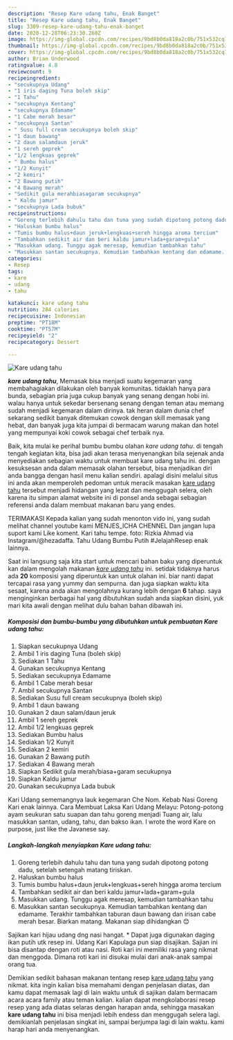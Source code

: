 ```yaml
---
description: "Resep Kare udang tahu, Enak Banget"
title: "Resep Kare udang tahu, Enak Banget"
slug: 3309-resep-kare-udang-tahu-enak-banget
date: 2020-12-28T06:23:30.260Z
image: https://img-global.cpcdn.com/recipes/9bd8b0da818a2c0b/751x532cq70/kare-udang-tahu-foto-resep-utama.jpg
thumbnail: https://img-global.cpcdn.com/recipes/9bd8b0da818a2c0b/751x532cq70/kare-udang-tahu-foto-resep-utama.jpg
cover: https://img-global.cpcdn.com/recipes/9bd8b0da818a2c0b/751x532cq70/kare-udang-tahu-foto-resep-utama.jpg
author: Brian Underwood
ratingvalue: 4.8
reviewcount: 9
recipeingredient:
- "secukupnya Udang"
- "1 iris daging Tuna boleh skip"
- "1 Tahu"
- "secukupnya Kentang"
- "secukupnya Edamame"
- "1 Cabe merah besar"
- "secukupnya Santan"
- " Susu full cream secukupnya boleh skip"
- "1 daun bawang"
- "2 daun salamdaun jeruk"
- "1 sereh geprek"
- "1/2 lengkuas geprek"
- " Bumbu halus"
- "1/2 Kunyit"
- "2 kemiri"
- "2 Bawang putih"
- "4 Bawang merah"
- "Sedikit gula merahbiasagaram secukupnya"
- " Kaldu jamur"
- "secukupnya Lada bubuk"
recipeinstructions:
- "Goreng terlebih dahulu tahu dan tuna yang sudah dipotong potong dadu, setelah setengah matang tiriskan."
- "Haluskan bumbu halus"
- "Tumis bumbu halus+daun jeruk+lengkuas+sereh hingga aroma tercium"
- "Tambahkan sedikit air dan beri kaldu jamur+lada+garam+gula"
- "Masukkan udang. Tunggu agak meresap, kemudian tambahkan tahu"
- "Masukkan santan secukupnya. Kemudian tambahkan kentang dan edamame. Terakhir tambahkan taburan daun bawang dan irisan cabe merah besar. Biarkan matang. Makanan siap dihidangkan 😊"
categories:
- Resep
tags:
- kare
- udang
- tahu

katakunci: kare udang tahu 
nutrition: 284 calories
recipecuisine: Indonesian
preptime: "PT18M"
cooktime: "PT57M"
recipeyield: "2"
recipecategory: Dessert

---
```



![Kare udang tahu](https://img-global.cpcdn.com/recipes/9bd8b0da818a2c0b/751x532cq70/kare-udang-tahu-foto-resep-utama.jpg)

<b><i>kare udang tahu</i></b>, Memasak bisa menjadi suatu kegemaran yang membahagiakan dilakukan oleh banyak komunitas. tidaklah hanya para bunda, sebagian pria juga cukup banyak yang senang dengan hobi ini. walau hanya untuk sekedar bersenang senang dengan teman atau memang sudah menjadi kegemaran dalam dirinya. tak heran dalam dunia chef sekarang sedikit banyak ditemukan cowok dengan skill memasak yang hebat, dan banyak juga kita jumpai di bermacam warung makan dan hotel yang mempunyai koki cowok sebagai chef terbaik nya.

Baik, kita mulai ke perihal bumbu bumbu olahan <i>kare udang tahu</i>. di tengah tengah kegiatan kita, bisa jadi akan terasa menyenangkan bila sejenak anda menyediakan sebagian waktu untuk membuat kare udang tahu ini. dengan kesuksesan anda dalam memasak olahan tersebut, bisa menjadikan diri anda bangga dengan hasil menu kalian sendiri. apalagi disini melalui situs ini anda akan memperoleh pedoman untuk meracik masakan <u>kare udang tahu</u> tersebut menjadi hidangan yang lezat dan menggugah selera, oleh karena itu simpan alamat website ini di ponsel anda sebagai sebagian referensi anda dalam membuat makanan baru yang endes.

TERIMAKASI Kepada kalian yang sudah menonton vido ini, yang sudah melihat channel youtube kami MENJES_ICHA CHENNEL Dan jangan lupa suport kami Like koment. Kari tahu tempe. foto: Rizkia Ahmad via Instagram/@hezadaffa. Tahu Udang Bumbu Putih #JelajahResep enak lainnya.


Saat ini langsung saja kita start untuk mencari bahan baku yang diperuntuk kan dalam mengolah makanan <u><i>kare udang tahu</i></u> ini. setidak tidaknya harus ada <b>20</b> komposisi yang diperuntuk kan untuk olahan ini. biar nanti dapat tercapai rasa yang yummy dan sempurna. dan juga siapkan waktu kita sesaat, karena anda akan mengolahnya kurang lebih dengan <b>6</b> tahap. saya menginginkan berbagai hal yang dibutuhkan sudah anda siapkan disini, yuk mari kita awali dengan melihat dulu bahan bahan dibawah ini.

<!--inarticleads1-->

##### Komposisi dan bumbu-bumbu yang dibutuhkan untuk pembuatan Kare udang tahu:

1. Siapkan secukupnya Udang
1. Ambil 1 iris daging Tuna (boleh skip)
1. Sediakan 1 Tahu
1. Gunakan secukupnya Kentang
1. Sediakan secukupnya Edamame
1. Ambil 1 Cabe merah besar
1. Ambil secukupnya Santan
1. Sediakan  Susu full cream secukupnya (boleh skip)
1. Ambil 1 daun bawang
1. Gunakan 2 daun salam/daun jeruk
1. Ambil 1 sereh geprek
1. Ambil 1/2 lengkuas geprek
1. Sediakan  Bumbu halus
1. Sediakan 1/2 Kunyit
1. Sediakan 2 kemiri
1. Gunakan 2 Bawang putih
1. Sediakan 4 Bawang merah
1. Siapkan Sedikit gula merah/biasa+garam secukupnya
1. Siapkan  Kaldu jamur
1. Gunakan secukupnya Lada bubuk


Kari Udang sememangnya lauk kegemaran Che Nom. Kebab Nasi Goreng Kari enak lainnya. Cara Membuat Laksa Kari Udang Melayu: Potong-potong ayam seukuran satu suapan dan tahu goreng menjadi Tuang air, lalu masukkan santan, udang, tahu, dan bakso ikan. I wrote the word Kare on purpose, just like the Javanese say. 

<!--inarticleads2-->

##### Langkah-langkah menyiapkan Kare udang tahu:

1. Goreng terlebih dahulu tahu dan tuna yang sudah dipotong potong dadu, setelah setengah matang tiriskan.
1. Haluskan bumbu halus
1. Tumis bumbu halus+daun jeruk+lengkuas+sereh hingga aroma tercium
1. Tambahkan sedikit air dan beri kaldu jamur+lada+garam+gula
1. Masukkan udang. Tunggu agak meresap, kemudian tambahkan tahu
1. Masukkan santan secukupnya. Kemudian tambahkan kentang dan edamame. Terakhir tambahkan taburan daun bawang dan irisan cabe merah besar. Biarkan matang. Makanan siap dihidangkan 😊


Sajikan kari hijau udang dng nasi hangat. * Dapat juga digunakan daging ikan putih utk resep ini. Udang Kari Kapulaga pun siap disajikan. Sajian ini bisa disantap dengan roti atau nasi. Roti kari ini memiliki rasa yang nikmat dan menggoda. Dimana roti kari ini disukai mulai dari anak-anak sampai orang tua. 

Demikian sedikit bahasan makanan tentang resep <u>kare udang tahu</u> yang nikmat. kita ingin kalian bisa memahami dengan penjelasan diatas, dan kamu dapat memasak lagi di lain waktu untuk di sajikan dalam bermacam acara acara family atau teman kalian. kalian dapat mengkolaborasi resep resep yang ada diatas selaras dengan harapan anda, sehingga masakan <b>kare udang tahu</b> ini bisa menjadi lebih endess dan menggugah selera lagi. demikianlah penjelasan singkat ini, sampai berjumpa lagi di lain waktu. kami harap hari anda menyenangkan.
